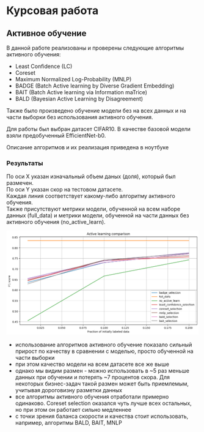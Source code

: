 # Курсовая работа
## Активное обучение

В данной работе реализованы и проверены следующие алгоритмы активного обучения:
* Least Confidence (LC)
* Coreset
* Maximum Normalized Log-Probability (MNLP)
* BADGE (Batch Active learning by Diverse Gradient Embedding)
* BAIT (Batch Active learning via Information maTrice)
* BALD (Bayesian Active Learning by Disagreement)

Также было произведено обучение модели без на всех данных и на части выборки без использования активного обучения.

Для работы был выбран датасет CIFAR10. В качестве базовой модели взяли предобученный EfficientNet-b0.

Описание алгоритмов и их реализация приведена в ноутбуке

### Результаты

По оси Х указан изначальный объем даных (доля), который был размечен.  
По оси Y указан скор на тестовом датасете.  
Каждая линия соответствует какому-либо алгоритму активного обучения.  
Также присутствуют метрики модели, обученной на всем наборе данных (full_data) и метрики модели, обученной на части данных без активного обучения (no_active_learn).

![](result.png)

* использование алгоритмов активного обучение показало сильный прирост по качеству в сравнении с моделью, просто обученной на части выборки
* при этом качество модели на всем датасете все же выше
* однако мы видим размен - можно использовать в ~5 раз меньше данных при обучении и потерять ~7 процентов скора. Для некоторых бизнес-задач такой размен может быть приемлемым, учитывая дороговизну разметки данных
* все алгоритмы активного обучения отработали примерно одинаково. Coreset selection оказался чуть лучше всех остальных, но при этом он работает сильно медленнее
* с точки зрения баланса скорости и качества стоит использовать, например, алгоритмы BALD, BAIT, MNLP
